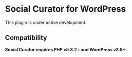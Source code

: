 # Social Curator for WordPress

This plugin is under active development.

## Compatibility

**Social Curator requires PHP v5.3.2+ and WordPress v3.8+.**